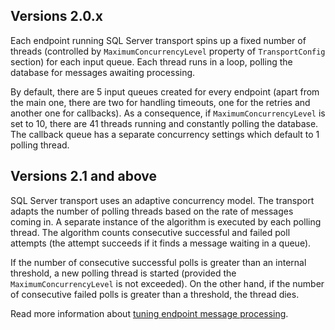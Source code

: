## Versions 2.0.x

Each endpoint running SQL Server transport spins up a fixed number of threads (controlled by `MaximumConcurrencyLevel` property of `TransportConfig` section) for each input queue. Each thread runs in a loop, polling the database for messages awaiting processing.

By default, there are 5 input queues created for every endpoint (apart from the main one, there are two for handling timeouts, one for the retries and another one for callbacks). As a consequence, if `MaximumConcurrencyLevel` is set to 10, there are 41 threads running and constantly polling the database. The callback queue has a separate concurrency settings which default to 1 polling thread.


## Versions 2.1 and above

SQL Server transport uses an adaptive concurrency model. The transport adapts the number of polling threads based on the rate of messages coming in. A separate instance of the algorithm is executed by each polling thread. The algorithm counts consecutive successful and failed poll attempts (the attempt succeeds if it finds a message waiting in a queue).

If the number of consecutive successful polls is greater than an internal threshold, a new polling thread is started (provided the `MaximumConcurrencyLevel` is not exceeded). On the other hand, if the number of consecutive failed polls is greater than a threshold, the thread dies.

Read more information about [tuning endpoint message processing](/nservicebus/operations/tuning.md?version=core_5).